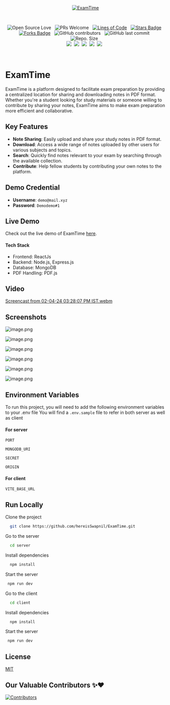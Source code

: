 
<div align="center">
 
<a href="https://github.com/hereisSwapnil/ExamTime.git" target="_blank" title="ExamTime">![ExamTime](https://socialify.git.ci/hereisSwapnil/ExamTime/image?description=1&descriptionEditable=Get%20all%20your%20college%20notes%20in%20one%20place%20with%20ExamTime&font=Jost&name=1&owner=1&pattern=Plus&theme=Auto)</a>

<br>
 
![Open Source Love](https://badges.frapsoft.com/os/v2/open-source.svg?v=103) &nbsp; ![PRs Welcome](https://img.shields.io/badge/PRs-welcome-green.svg) &nbsp;
<a href="https://github.com/hereisSwapnil/ExamTime"><img src="https://sloc.xyz/github/hereisSwapnil/ExamTime" alt="Lines of Code"/></a> &nbsp;
<a href="https://github.com/hereisSwapnil/ExamTime/stargazers"><img src="https://img.shields.io/github/stars/hereisSwapnil/ExamTime" alt="Stars Badge"/></a> &nbsp;<a href="https://github.com/hereisSwapnil/ExamTime.git/network/members"><img src="https://img.shields.io/github/forks/hereisSwapnil/ExamTime" alt="Forks Badge"/></a> &nbsp;
![GitHub contributors](https://img.shields.io/github/contributors/hereisSwapnil/ExamTime?color=blue) &nbsp;
![GitHub last commit](https://img.shields.io/github/last-commit/hereisSwapnil/ExamTime?color=red&style=plastic) &nbsp;
![Repo. Size](https://img.shields.io/github/repo-size/hereisSwapnil/ExamTime?color=white) &nbsp;  
<a href="https://github.com/hereisSwapnil/ExamTime/blob/main/LICENSE"><img src="https://img.shields.io/badge/license-MIT-blue.svg?v=103"></a>&nbsp;
<a href="https://github.com/hereisSwapnil/ExamTime/issues"><img src="https://img.shields.io/github/issues/hereisSwapnil/ExamTime?color=0059b3"></a>&nbsp;
<a href="https://github.com/hereisSwapnil/ExamTime/issues?q=is%3Aissue+is%3Aclosed"><img src="https://img.shields.io/github/issues-closed-raw/hereisSwapnil/ExamTime?color=yellow"></a>&nbsp;
<a href="https://github.com/hereisSwapnil/ExamTime/pulls"><img src="https://img.shields.io/github/issues-pr/hereisSwapnil/ExamTime?color=brightgreen"></a>&nbsp;
<a href="https://github.com/hereisSwapnil/ExamTime/pulls?q=is%3Apr+is%3Aclosed"><img src="https://img.shields.io/github/issues-pr-closed-raw/hereisSwapnil/ExamTime?color=0059b3"></a> &nbsp;

</br>
</div>


# ExamTime

ExamTime is a platform designed to facilitate exam preparation by providing a centralized location for sharing and downloading notes in PDF format. Whether you're a student looking for study materials or someone willing to contribute by sharing your notes, ExamTime aims to make exam preparation more efficient and collaborative.

## Key Features
- **Note Sharing**: Easily upload and share your study notes in PDF format.
- **Download**: Access a wide range of notes uploaded by other users for various subjects and topics.
- **Search**: Quickly find notes relevant to your exam by searching through the available collection.
- **Contribute**: Help fellow students by contributing your own notes to the platform.

## Demo Credential
- **Username**: `demo@mail.xyz`
- **Password**: `Demodemo#1`

## Live Demo
Check out the live demo of ExamTime [here](https://exam-time.vercel.app/).

#### Tech Stack
- Frontend: ReactJs
- Backend: Node.js, Express.js
- Database: MongoDB
- PDF Handling: PDF.js

## Video

[Screencast from 02-04-24 03:28:07 PM IST.webm](https://github.com/hereisSwapnil/ExamTime/assets/85278243/a84c0562-40b6-4ad7-bbcf-b4acbfdc9470)


## Screenshots

![image.png](https://i.postimg.cc/Z5zspJMy/image.png)

![image.png](https://i.postimg.cc/43YTFfXN/image.png)

![image.png](https://i.postimg.cc/bv1RP5Hc/image.png)

![image.png](https://i.postimg.cc/FKPC889r/image.png)

![image.png](https://i.postimg.cc/FKfntG10/image.png)

![image.png](https://i.postimg.cc/g0JrGLPV/image.png)


## Environment Variables

To run this project, you will need to add the following environment variables to your .env file
You will find a `.env.sample` file to refer in both server as well as client

#### For server

`PORT`

`MONGODB_URI`

`SECRET`

`ORIGIN`

#### For client

`VITE_BASE_URL`


## Run Locally

Clone the project

```bash
  git clone https://github.com/hereisSwapnil/ExamTime.git
```

Go to the server

```bash
  cd server
```

Install dependencies

```bash
  npm install
```

Start the server

```bash
 npm run dev
```

Go to the client

```bash
  cd client
```

Install dependencies

```bash
  npm install
```

Start the server

```bash
 npm run dev
```


## License

[MIT](https://choosealicense.com/licenses/mit/)



## Our Valuable Contributors ✨❤️


   
   [![Contributors](https://contrib.rocks/image?repo=hereisSwapnil/ExamTime)](https://github.com/hereisSwapnil/ExamTime/graphs/contributors)
   

